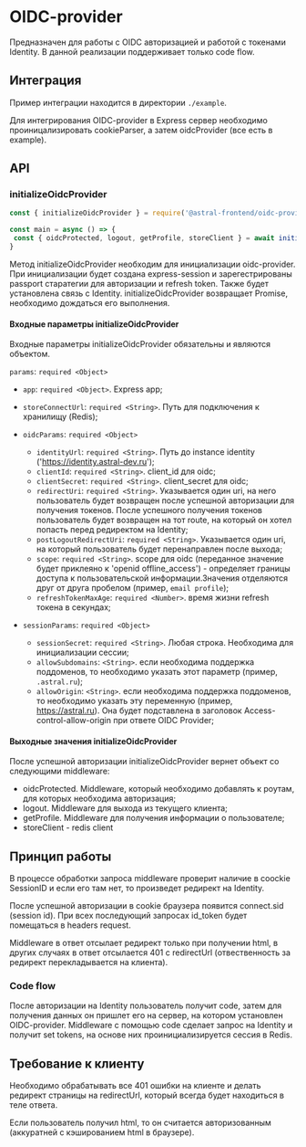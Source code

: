 # OIDC-provider
Предназначен для работы с OIDC авторизацией и работой с токенами Identity.
В данной реализации поддерживает только code flow.

## Интеграция
Пример интеграции находится в директории ```./example```.

Для интегрирования OIDC-provider в Express сервер необходимо проиницализировать cookieParser, а затем oidcProvider (все есть в example).

## API
### initializeOidcProvider
```js
const { initializeOidcProvider } = require('@astral-frontend/oidc-provider');

const main = async () => {
 const { oidcProtected, logout, getProfile, storeClient } = await initializeOidcProvider(params);
}
```

Метод initializeOidcProvider необходим для инициализации oidc-provider. При инициализации будет создана express-session и зарегестрированы passport старатегии для авторизации и refresh token.
Также будет установлена связь с Identity.
initializeOidcProvider возвращает Promise, необходимо дождаться его выполнения.

#### Входные параметры initializeOidcProvider
Входные параметры initializeOidcProvider обязательны и являются объектом.

```params```: ```required <Object>```
* ```app```: ```required <Object>```. Express app;
* ```storeConnectUrl```: ```required <String>```. Путь для подключения к хранилищу (Redis);

* ```oidcParams```: ```required <Object>```
    * ```identityUrl```: ```required <String>```. Путь до instance identity ('https://identity.astral-dev.ru');
    * ```clientId```: ```required <String>```. client_id для oidc;
    * ```clientSecret```: ```required <String>```. client_secret для oidc;
    * ```redirectUri```: ```required <String>```. Указывается один uri, на него пользователь будет возвращен после успешной авторизации для получения токенов. После успешного получения токенов пользователь будет возвращен на тот route, на который он хотел попасть перед редиректом на Identity;
    * ```postLogoutRedirectUri```: ```required <String>```. Указывается один uri, на который пользователь будет перенаправлен после выхода;
    * ```scope```: ```required <String>```. scope для oidc (переданное значение будет приклеяно к 'openid offline_access') - определяет границы доступа к пользовательской информации.Значения отделяются друг от друга пробелом (пример, ```email profile```);
    * ```refreshTokenMaxAge```: ```required <Number>```. время жизни refresh токена в секундах;

* ```sessionParams```: ```required <Object>```
    * ```sessionSecret```: ```required <String>```. Любая строка. Необходима для инициализации сессии;
    * ```allowSubdomains```: ```<String>```. если необходима поддержка поддоменов, то необходимо указать этот параметр (пример, ```.astral.ru```);
    * ```allowOrigin```: ```<String>```. если необходима поддержка поддоменов, то необходимо указать эту переменную (пример, https://astral.ru). Она будет подставлена в заголовок Access-control-allow-origin при ответе OIDC Provider;

#### Выходные значения initializeOidcProvider
После успешной авторизации initializeOidcProvider вернет объект со следующими middleware:
- oidcProtected. Middleware, который необходимо добавлять к роутам, для которых необходима авторизация;
- logout. Middleware для выхода из текущего клиента;
- getProfile. Middleware для получения информации о пользователе;
- storeClient - redis client

## Принцип работы
В процессе обработки запроса middleware проверит наличие в coockie SessionID и если его там нет, то произведет редирект на Identity.

После успешной авторизации в cookie браузера появится connect.sid (session id). При всех последующий запросах id_token будет помещаться в headers request.

Middleware в ответ отсылает редирект только при получении html, в других случаях в ответ отсылается 401 с redirectUrl (отвественность за редирект перекладывается на клиента).

### Code flow
После авторизации на Identity пользователь получит code, затем для получения данных он пришлет его на сервер, на котором установлен OIDC-provider.
Middleware с помощью code сделает запрос на Identity и получит set tokens, на основе них проинициализируется сессия в Redis.

## Требование к клиенту
Необходимо обрабатывать все 401 ошибки на клиенте и делать редирект страницы на redirectUrl, который всегда будет находиться в теле ответа.

Если пользователь получил html, то он считается авторизованным (аккуратней с кэшированием html в браузере).
